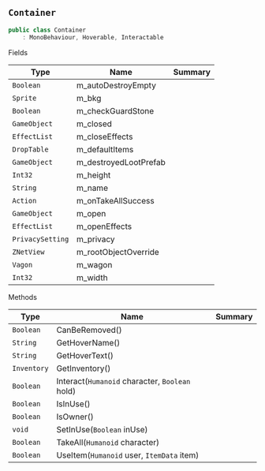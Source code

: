 ## `Container`

```csharp
public class Container
    : MonoBehaviour, Hoverable, Interactable

```

Fields

| Type | Name | Summary | 
| --- | --- | --- | 
| `Boolean` | m_autoDestroyEmpty |  | 
| `Sprite` | m_bkg |  | 
| `Boolean` | m_checkGuardStone |  | 
| `GameObject` | m_closed |  | 
| `EffectList` | m_closeEffects |  | 
| `DropTable` | m_defaultItems |  | 
| `GameObject` | m_destroyedLootPrefab |  | 
| `Int32` | m_height |  | 
| `String` | m_name |  | 
| `Action` | m_onTakeAllSuccess |  | 
| `GameObject` | m_open |  | 
| `EffectList` | m_openEffects |  | 
| `PrivacySetting` | m_privacy |  | 
| `ZNetView` | m_rootObjectOverride |  | 
| `Vagon` | m_wagon |  | 
| `Int32` | m_width |  | 


Methods

| Type | Name | Summary | 
| --- | --- | --- | 
| `Boolean` | CanBeRemoved() |  | 
| `String` | GetHoverName() |  | 
| `String` | GetHoverText() |  | 
| `Inventory` | GetInventory() |  | 
| `Boolean` | Interact(`Humanoid` character, `Boolean` hold) |  | 
| `Boolean` | IsInUse() |  | 
| `Boolean` | IsOwner() |  | 
| `void` | SetInUse(`Boolean` inUse) |  | 
| `Boolean` | TakeAll(`Humanoid` character) |  | 
| `Boolean` | UseItem(`Humanoid` user, `ItemData` item) |  | 


